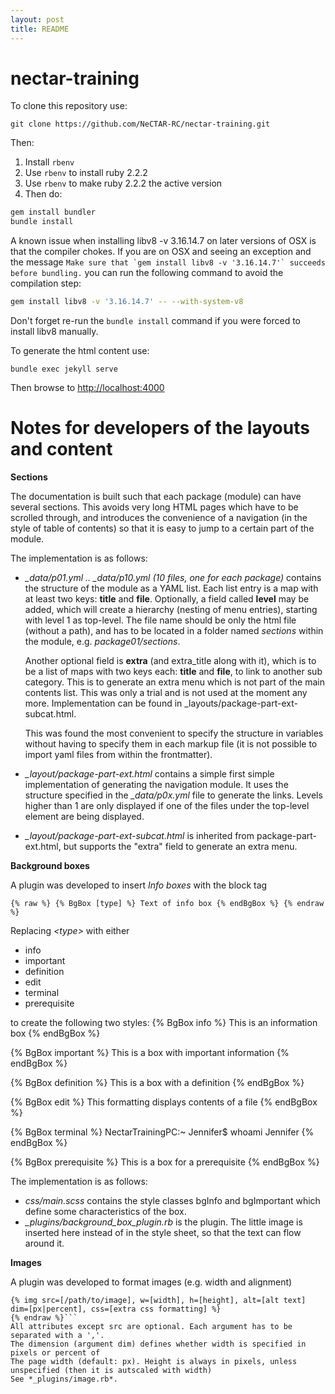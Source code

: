 ```yaml
---
layout: post
title: README
---
```


# nectar-training

To clone this repository use:

```git clone https://github.com/NeCTAR-RC/nectar-training.git```

Then:


1. Install ```rbenv```
2. Use ```rbenv``` to install ruby 2.2.2
3. Use ```rbenv``` to make ruby 2.2.2 the active version
4. Then do:

```bash
gem install bundler
bundle install
```

A known issue when installing libv8 -v 3.16.14.7 on later versions of OSX is that the compiler chokes.
If you are on OSX and seeing an exception and the message
```Make sure that `gem install libv8 -v '3.16.14.7'` succeeds before bundling.```
you can run the following command to avoid the compilation step:

```bash
gem install libv8 -v '3.16.14.7' -- --with-system-v8
```

Don't forget re-run the ```bundle install``` command if you were forced to install libv8 manually.

To generate the html content use:

```bundle exec jekyll serve```

Then browse to [http://localhost:4000](http://localhost:4000)


# Notes for developers of the layouts and content

**Sections**

The documentation is built such that each package (module) can have
several sections. This avoids very long HTML pages which have to be
scrolled through, and introduces the convenience of a navigation (in
the style of table of contents) so that it is easy to jump to a certain
part of the module.

The implementation is as follows:

- *_data/p01.yml .. _data/p10.yml (10 files, one for each package)* contains the structure of the
  module as a YAML list. Each list entry is a map with at least two keys: **title** and **file**.
  Optionally, a field called **level** may be added, which will create a hierarchy (nesting of menu entries),
  starting with level 1 as top-level.
  The file name should be only the html file (without a path), and has to be located in a folder
  named *sections* within the module, e.g. *package01/sections*.

   Another optional field is **extra** (and extra_title along with it), which is to be a list of maps with two keys each: **title** and **file**, to link to another sub category. This is to generate an extra menu which is not part of the main contents list. This was only a trial and is not used at the moment any more. Implementation can be found in _layouts/package-part-ext-subcat.html.

    This was found the most convenient to specify the structure in variables without having to specify them
  in each markup file (it is not possible to import yaml files from within the frontmatter).

- *_layout/package-part-ext.html* contains a simple first simple implementation of generating the
  navigation module. It uses the structure specified in the *_data/p0x.yml* file to generate the links.
  Levels higher than 1 are only displayed if one of the files under the top-level element are being displayed.

- *_layout/package-part-ext-subcat.html* is inherited from package-part-ext.html, but supports the "extra" field to generate an extra menu.

**Background boxes**

A plugin was developed to insert *Info boxes* with the block tag

```{% raw %} {% BgBox [type] %} Text of info box {% endBgBox %} {% endraw %}```

Replacing *&lt;type&gt;* with either

* info
* important
* definition
* edit
* terminal
* prerequisite

to create the following two styles:
{% BgBox info %}
This is an information box
{% endBgBox %}

{% BgBox important %}
This is a box with important information
{% endBgBox %}

{% BgBox definition %}
This is a box with a definition
{% endBgBox %}

{% BgBox edit %}
This formatting displays contents of a file
{% endBgBox %}

{% BgBox terminal %}
NectarTrainingPC:~ Jennifer$ whoami
Jennifer
{% endBgBox %}

{% BgBox prerequisite %}
This is a box for a prerequisite
{% endBgBox %}


The implementation is as follows:

  - *css/main.scss* contains the style classes bgInfo and bgImportant which define some characteristics of the box.
  - *_plugins/background_box_plugin.rb* is the plugin. The little image is inserted here instead of in the style sheet, so that the text can flow around it.


**Images**

A plugin was developed to format images (e.g. width and alignment)
```{% raw %}
{% img src=[/path/to/image], w=[width], h=[height], alt=[alt text] dim=[px|percent], css=[extra css formatting] %}
{% endraw %}```
All attributes except src are optional. Each argument has to be separated with a ','.
The dimension (argument dim) defines whether width is specified in pixels or percent of
The page width (default: px). Height is always in pixels, unless unspecified (then it is autscaled with width)
See *_plugins/image.rb*.


